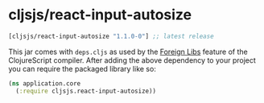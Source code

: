# cljsjs/react-input-autosize

[](dependency)
```clojure
[cljsjs/react-input-autosize "1.1.0-0"] ;; latest release
```
[](/dependency)

This jar comes with `deps.cljs` as used by the [Foreign Libs][flibs] feature
of the ClojureScript compiler. After adding the above dependency to your project
you can require the packaged library like so:

```clojure
(ns application.core
  (:require cljsjs.react-input-autosize))
```

[flibs]: https://github.com/clojure/clojurescript/wiki/Packaging-Foreign-Dependencies
